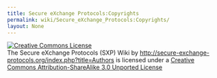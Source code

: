```yaml
---
title: Secure eXchange Protocols:Copyrights
permalink: wiki/Secure_eXchange_Protocols:Copyrights/
layout: None
---
```


<a rel="license" href="http://creativecommons.org/licenses/by-sa/3.0/deed.en_US"><img alt="Creative Commons License" style="border-width:0" src="http://i.creativecommons.org/l/by-sa/3.0/88x31.png" /></a>  
<span xmlns:dct="http://purl.org/dc/terms/" property="dct:title">The
Secure eXchange Protocols (SXP) Wiki</span> by
<a xmlns:cc="http://creativecommons.org/ns#" href="http://secure-exchange-protocols.org/" property="cc:attributionName" rel="cc:attributionURL"><http://secure-exchange-protocols.org/index.php?title=Authors></a>
is licensed under a
<a rel="license" href="http://creativecommons.org/licenses/by-sa/3.0/deed.en_US">Creative
Commons Attribution-ShareAlike 3.0 Unported License</a>
